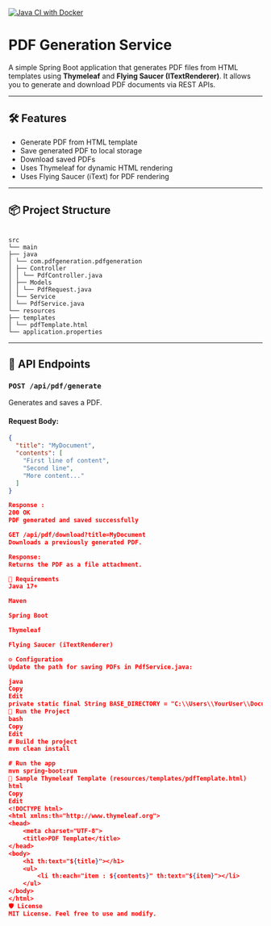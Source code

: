 [![Java CI with Docker](https://github.com/Srikantmahapatro0/pdf-template-generator/actions/workflows/ci.yml/badge.svg)](https://github.com/Srikantmahapatro0/pdf-template-generator/actions/workflows/ci.yml)
# PDF Generation Service

A simple Spring Boot application that generates PDF files from HTML templates using **Thymeleaf** and **Flying Saucer (ITextRenderer)**. It allows you to generate and download PDF documents via REST APIs.

---

## 🛠 Features

- Generate PDF from HTML template
- Save generated PDF to local storage
- Download saved PDFs
- Uses Thymeleaf for dynamic HTML rendering
- Uses Flying Saucer (iText) for PDF rendering

---

## 📦 Project Structure
```

src
└── main
├── java
│ └── com.pdfgeneration.pdfgeneration
│ ├── Controller
│ │ └── PdfController.java
│ ├── Models
│ │ └── PdfRequest.java
│ └── Service
│ └── PdfService.java
└── resources
├── templates
│ └── pdfTemplate.html
└── application.properties
```

---

## 📄 API Endpoints

### `POST /api/pdf/generate`

Generates and saves a PDF.

#### Request Body:
```json
{
  "title": "MyDocument",
  "contents": [
    "First line of content",
    "Second line",
    "More content..."
  ]
}

Response :
200 OK
PDF generated and saved successfully

GET /api/pdf/download?title=MyDocument
Downloads a previously generated PDF.

Response:
Returns the PDF as a file attachment.

🧰 Requirements
Java 17+

Maven

Spring Boot

Thymeleaf

Flying Saucer (iTextRenderer)

⚙️ Configuration
Update the path for saving PDFs in PdfService.java:

java
Copy
Edit
private static final String BASE_DIRECTORY = "C:\\Users\\YourUser\\Documents\\PDFGeneration";
🧪 Run the Project
bash
Copy
Edit
# Build the project
mvn clean install

# Run the app
mvn spring-boot:run
📑 Sample Thymeleaf Template (resources/templates/pdfTemplate.html)
html
Copy
Edit
<!DOCTYPE html>
<html xmlns:th="http://www.thymeleaf.org">
<head>
    <meta charset="UTF-8">
    <title>PDF Template</title>
</head>
<body>
    <h1 th:text="${title}"></h1>
    <ul>
        <li th:each="item : ${contents}" th:text="${item}"></li>
    </ul>
</body>
</html>
🛡 License
MIT License. Feel free to use and modify.




